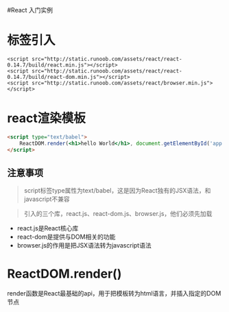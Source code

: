 #React 入门实例

# 标签引入

```
<script src="http://static.runoob.com/assets/react/react-0.14.7/build/react.min.js"></script>
<script src="http://static.runoob.com/assets/react/react-0.14.7/build/react-dom.min.js"></script>
<script src="http://static.runoob.com/assets/react/browser.min.js"></script>
```

# react渲染模板
```html
<script type="text/babel">
    ReactDOM.render(<h1>hello World</h1>, document.getElementById('app'));
</script>
```

## 注意事项
>script标签type属性为text/babel，这是因为React独有的JSX语法，和javascript不兼容

>引入的三个库，react.js、react-dom.js、browser.js，他们必须先加载
- react.js是React核心库
- react-dom是提供与DOM相关的功能
- browser.js的作用是把JSX语法转为javascript语法


# ReactDOM.render()
render函数是React最基础的api，用于把模板转为html语言，并插入指定的DOM节点

